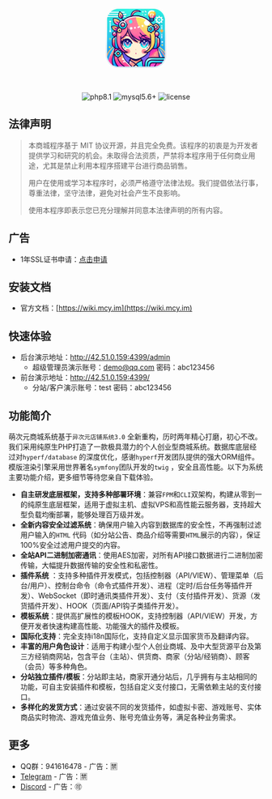 <p align="center">
  <a href="https://wiki.mcy.im">
    <img src="favicon.ico" width="120" height="120" style="border-radius: 20px;" alt="异次元店铺系统">
  </a>
</p>
<br>
<p align="center">
<span>
<img src="https://wiki.mcy.im/icon/php.svg" alt="php8.1">
</span>
<span>
<img src="https://wiki.mcy.im/icon/mysql-version.svg" alt="mysql5.6+">
</span>
<span><img src="https://wiki.mcy.im/icon/license.svg" alt="license"></span>
</p>

## 法律声明
> 本商城程序基于 MIT 协议开源，并且完全免费。该程序的初衷是为开发者提供学习和研究的机会。未取得合法资质，严禁将本程序用于任何商业用途，尤其是禁止利用本程序搭建平台进行商品销售。
>
> 用户在使用或学习本程序时，必须严格遵守法律法规。我们提倡依法行事，尊重法律，坚守法律，避免对社会产生不良影响。
>
> 使用本程序即表示您已充分理解并同意本法律声明的所有内容。

## 广告
- 1年SSL证书申请：[点击申请](https://store.acgshop.cn/item?id=93)

## 安装文档
- 官方文档：[https://wiki.mcy.im](https://wiki.mcy.im)

## 快速体验
- 后台演示地址：http://42.51.0.159:4399/admin
  - 超级管理员演示账号：demo@qq.com 密码：abc123456
- 前台演示地址：http://42.51.0.159:4399/
  - 分站/客户演示账号：test  密码：abc123456

## 功能简介

萌次元商城系统基于`异次元店铺系统3.0`
全新重构，历时两年精心打磨，初心不改。我们采用纯原生PHP打造了一款极具潜力的个人创业型商城系统。数据库底层经过对`hyperf/database`
的深度优化，感谢`hyperf`开发团队提供的强大ORM组件。模版渲染引擎采用世界著名`symfony`团队开发的`twig`
，安全且高性能。以下为系统主要功能介绍，更多细节等待您亲自下载体验。

- **自主研发底层框架，支持多种部署环境**：兼容`FPM`和`CLI`双架构，构建从零到一的纯原生底层框架，适用于虚拟主机、虚拟VPS和高性能云服务器，支持超大型负载均衡部署，能够处理百万级并发。
- **全新内容安全过滤系统**：确保用户输入内容到数据库的安全性，不再强制过滤用户输入的`HTML`
  代码（如分站公告、商品介绍等需要`HTML`展示的内容），保证100%安全过滤用户提交的内容。
- **全站API二进制加密通讯**：使用AES加密，对所有API接口数据进行二进制加密传输，大幅提升数据传输的安全性和私密性。
- **插件系统**
  ：支持多种插件开发模式，包括控制器（API/VIEW）、管理菜单（后台/用户）、控制台命令（命令式插件开发）、进程（定时/后台任务等插件开发）、WebSocket（即时通讯类插件开发）、支付（支付插件开发）、货源（发货插件开发）、HOOK（页面/API钩子类插件开发）。
- **模板系统**：提供高扩展性的模板HOOK，支持控制器（API/VIEW）开发，方便开发者快速构建高性能、功能强大的插件及模板。
- **国际化支持**：完全支持i18n国际化，支持自定义显示国家货币及翻译内容。
- **丰富的用户角色设计**：适用于构建小型个人创业商城、及中大型货源平台及第三方经销商网站，包含平台（主站）、供货商、商家（分站/经销商）、顾客（会员）等多种角色。
- **分站独立插件/模板**：分站即主站，商家开通分站后，几乎拥有与主站相同的功能，可自主安装插件和模板，包括自定义支付接口，无需依赖主站的支付接口。
- **多样化的发货方式**：通过安装不同的发货插件，如虚拟卡密、游戏账号、实体商品实时物流、游戏充值业务、账号充值业务等，满足各种业务需求。

## 更多

- QQ群：941616478 - 广告：🈲
- [Telegram](https://t.me/acgshop) - 广告：🈲
- [Discord](https://discord.gg/MAduAfBvCK) - 广告：🉑